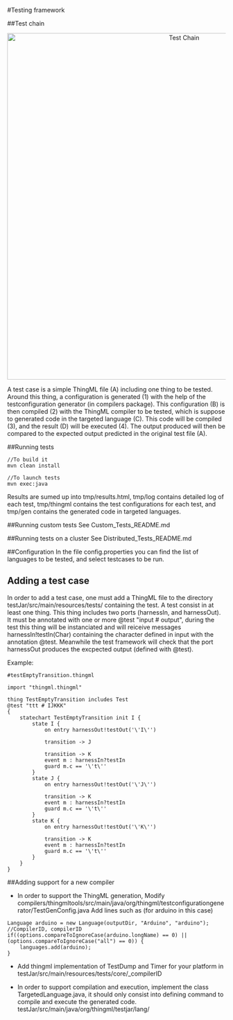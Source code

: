 #Testing framework

##Test chain

<p align="center"><img src="https://raw.githubusercontent.com/SINTEF-9012/ThingML/master/testJar/docs/Test_chain.png" alt="Test Chain" width="800"></p>

A test case is a simple ThingML file (A) including one thing to be tested. Around this thing, a configuration is generated (1) with the help of the testconfiguration generator (in compilers package). This configuration (B) is then compiled (2) with the ThingML compiler to be tested, which is suppose to generated code in the targeted language (C). This code will be compiled (3), and the result (D) will be executed (4). The output produced will then be compared to the expected output predicted in the original test file (A).

##Running tests
```
//To build it
mvn clean install

//To launch tests
mvn exec:java
```

Results are sumed up into tmp/results.html, tmp/log contains detailed log of each test, tmp/thingml contains the test configurations for each test, and tmp/gen contains the generated code in targeted languages.

##Running custom tests
See Custom_Tests_README.md

##Running tests on a cluster
See Distributed_Tests_README.md

##Configuration
In the file config.properties you can find the list of languages to be tested, and select testcases to be run.

## Adding a test case
In order to add a test case, one must add a ThingML file to the directory testJar/src/main/resources/tests/ containing the test. 
A test consist in at least one thing.
This thing includes two ports (harnessIn, and harnessOut). It must be annotated with one or more @test "input # output", during the test this thing will be instanciated and will reiceive messages harnessIn!testIn(Char) containing the character defined in input with the annotation @test. Meanwhile the test framework will check that the port harnessOut produces the excpected output (defined with @test).

Example:
```
#testEmptyTransition.thingml

import "thingml.thingml"

thing TestEmptyTransition includes Test 
@test "ttt # IJKKK"
{
	statechart TestEmptyTransition init I {
		state I {
			on entry harnessOut!testOut('\'I\'')
			
			transition -> J
			
			transition -> K
			event m : harnessIn?testIn
			guard m.c == '\'t\''
		}
		state J {
			on entry harnessOut!testOut('\'J\'')
			
			transition -> K
			event m : harnessIn?testIn
			guard m.c == '\'t\''
		}
		state K {
			on entry harnessOut!testOut('\'K\'')
			
			transition -> K
			event m : harnessIn?testIn
			guard m.c == '\'t\''
		}
	}
}
```

##Adding support for a new compiler

* In order to support the ThingML generation, 
Modify
compilers/thingmltools/src/main/java/org/thingml/testconfigurationgenerator/TestGenConfig.java
Add lines such as (for arduino in this case)
```
Language arduino = new Language(outputDir, "Arduino", "arduino"); //CompilerID, compilerID
if((options.compareToIgnoreCase(arduino.longName) == 0) || (options.compareToIgnoreCase("all") == 0)) {
	languages.add(arduino);
}
```

* Add thingml implementation of TestDump and Timer for your platform in
testJar/src/main/resources/tests/core/_compilerID

* In order to support compilation and execution, implement the class TargetedLanguage.java, it should only consist into defining command to compile and execute the generated code.
testJar/src/main/java/org/thingml/testjar/lang/

